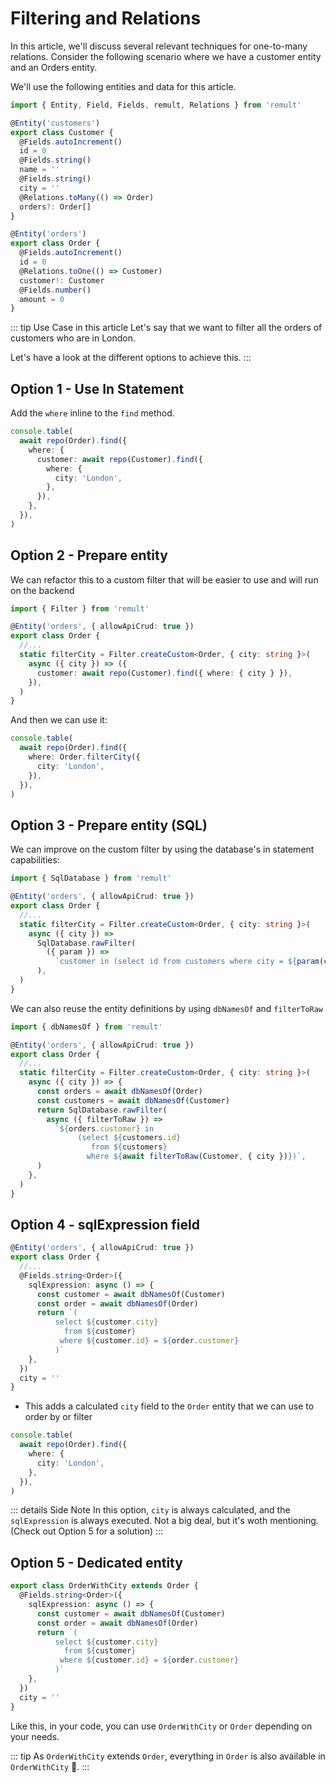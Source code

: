 # Filtering and Relations

In this article, we'll discuss several relevant techniques for one-to-many relations.
Consider the following scenario where we have a customer entity and an Orders entity.

We'll use the following entities and data for this article.

```ts
import { Entity, Field, Fields, remult, Relations } from 'remult'

@Entity('customers')
export class Customer {
  @Fields.autoIncrement()
  id = 0
  @Fields.string()
  name = ''
  @Fields.string()
  city = ''
  @Relations.toMany(() => Order)
  orders?: Order[]
}

@Entity('orders')
export class Order {
  @Fields.autoIncrement()
  id = 0
  @Relations.toOne(() => Customer)
  customer!: Customer
  @Fields.number()
  amount = 0
}
```

::: tip Use Case in this article
Let's say that we want to filter all the orders of customers who are in London.

Let's have a look at the different options to achieve this.
:::

## Option 1 - Use In Statement

Add the `where` inline to the `find` method.

```ts
console.table(
  await repo(Order).find({
    where: {
      customer: await repo(Customer).find({
        where: {
          city: 'London',
        },
      }),
    },
  }),
)
```

## Option 2 - Prepare entity

We can refactor this to a custom filter that will be easier to use and will run on the backend

```ts
import { Filter } from 'remult'

@Entity('orders', { allowApiCrud: true })
export class Order {
  //...
  static filterCity = Filter.createCustom<Order, { city: string }>(
    async ({ city }) => ({
      customer: await repo(Customer).find({ where: { city } }),
    }),
  )
}
```

And then we can use it:

```ts
console.table(
  await repo(Order).find({
    where: Order.filterCity({
      city: 'London',
    }),
  }),
)
```

## Option 3 - Prepare entity (SQL)

We can improve on the custom filter by using the database's in statement capabilities:

```ts
import { SqlDatabase } from 'remult'

@Entity('orders', { allowApiCrud: true })
export class Order {
  //...
  static filterCity = Filter.createCustom<Order, { city: string }>(
    async ({ city }) =>
      SqlDatabase.rawFilter(
        ({ param }) =>
          `customer in (select id from customers where city = ${param(city)})`,
      ),
  )
}
```

We can also reuse the entity definitions by using `dbNamesOf` and `filterToRaw`

```ts
import { dbNamesOf } from 'remult'

@Entity('orders', { allowApiCrud: true })
export class Order {
  //...
  static filterCity = Filter.createCustom<Order, { city: string }>(
    async ({ city }) => {
      const orders = await dbNamesOf(Order)
      const customers = await dbNamesOf(Customer)
      return SqlDatabase.rawFilter(
        async ({ filterToRaw }) =>
          `${orders.customer} in 
               (select ${customers.id} 
                  from ${customers} 
                 where ${await filterToRaw(Customer, { city })})`,
      )
    },
  )
}
```

## Option 4 - sqlExpression field

```ts
@Entity('orders', { allowApiCrud: true })
export class Order {
  //...
  @Fields.string<Order>({
    sqlExpression: async () => {
      const customer = await dbNamesOf(Customer)
      const order = await dbNamesOf(Order)
      return `(
          select ${customer.city}
            from ${customer}
           where ${customer.id} = ${order.customer}
          )`
    },
  })
  city = ''
}
```

- This adds a calculated `city` field to the `Order` entity that we can use to order by or filter

```ts
console.table(
  await repo(Order).find({
    where: {
      city: 'London',
    },
  }),
)
```

::: details Side Note
In this option, `city` is always calculated, and the `sqlExpression` is always executed. Not a big deal, but it's woth mentioning. (Check out Option 5 for a solution)
:::

## Option 5 - Dedicated entity

```ts
export class OrderWithCity extends Order {
  @Fields.string<Order>({
    sqlExpression: async () => {
      const customer = await dbNamesOf(Customer)
      const order = await dbNamesOf(Order)
      return `(
          select ${customer.city}
            from ${customer}
           where ${customer.id} = ${order.customer}
          )`
    },
  })
  city = ''
}
```

Like this, in your code, you can use `OrderWithCity` or `Order` depending on your needs.

::: tip
As `OrderWithCity` extends `Order`, everything in `Order` is also available in `OrderWithCity` 🎉.
:::
